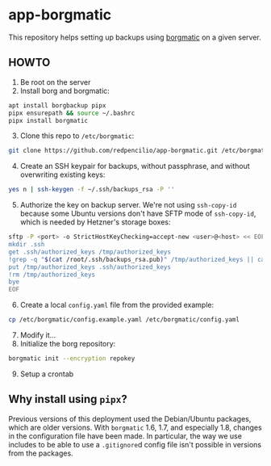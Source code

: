 # app-borgmatic

This repository helps setting up backups using [borgmatic](https://torsion.org/borgmatic/) on a given server.

## HOWTO

1. Be root on the server
2. Install borg and borgmatic:
```sh
apt install borgbackup pipx
pipx ensurepath && source ~/.bashrc
pipx install borgmatic
```
3. Clone this repo to `/etc/borgmatic`:
```sh
git clone https://github.com/redpencilio/app-borgmatic.git /etc/borgmatic
```
4. Create an SSH keypair for backups, without passphrase, and without overwriting existing keys:
```sh
yes n | ssh-keygen -f ~/.ssh/backups_rsa -P ''
```
5. Authorize the key on backup server.
   We're not using `ssh-copy-id` because some Ubuntu versions don't have SFTP mode of
   `ssh-copy-id`, which is needed by Hetzner's storage boxes:
```sh
sftp -P <port> -o StrictHostKeyChecking=accept-new <user>@<host> << EOF
mkdir .ssh
get .ssh/authorized_keys /tmp/authorized_keys
!grep -q "$(cat /root/.ssh/backups_rsa.pub)" /tmp/authorized_keys || cat /root/.ssh/backups_rsa.pub >> /tmp/authorized_keys
put /tmp/authorized_keys .ssh/authorized_keys
!rm /tmp/authorized_keys
bye
EOF
```
6. Create a local `config.yaml` file from the provided example:
```sh
cp /etc/borgmatic/config.example.yaml /etc/borgmatic/config.yaml
```
7. Modify it...
8. Initialize the borg repository:
```sh
borgmatic init --encryption repokey
```
9. Setup a crontab

## Why install using `pipx`?

Previous versions of this deployment used the Debian/Ubuntu packages, which are older versions.
With `borgmatic` 1.6, 1.7, and especially 1.8, changes in the configuration file have been made.
In particular, the way we use includes to be able to use a `.gitignore`d config file isn't possible in versions from the packages.
